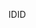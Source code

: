  <span data-ttu-id="eeec1-101">ID</span><span class="sxs-lookup"><span data-stu-id="eeec1-101">ID</span></span> 